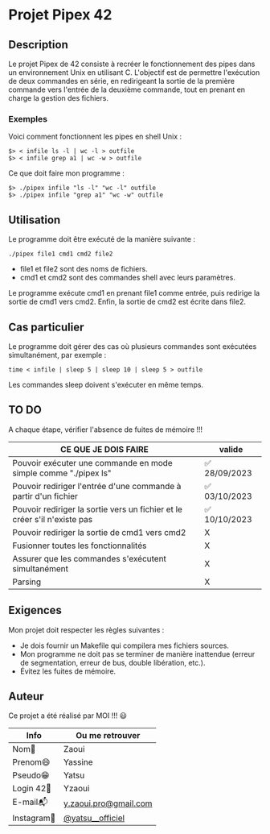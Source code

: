 # Projet Pipex 42

## Description

Le projet Pipex de 42 consiste à recréer le fonctionnement des pipes dans un environnement Unix en utilisant C.
L'objectif est de permettre l'exécution de deux commandes en série, 
en redirigeant la sortie de la première commande vers l'entrée de la deuxième commande, 
tout en prenant en charge la gestion des fichiers.

### Exemples

Voici comment fonctionnent les pipes en shell Unix :

```shell
$> < infile ls -l | wc -l > outfile
$> < infile grep a1 | wc -w > outfile
```

Ce que doit faire mon programme :

```shell
$> ./pipex infile "ls -l" "wc -l" outfile
$> ./pipex infile "grep a1" "wc -w" outfile
```

## Utilisation

Le programme doit être exécuté de la manière suivante :

```shell
./pipex file1 cmd1 cmd2 file2
```

- file1 et file2 sont des noms de fichiers.
- cmd1 et cmd2 sont des commandes shell avec leurs paramètres.

Le programme exécute cmd1 en prenant file1 comme entrée, puis redirige la sortie de cmd1 vers cmd2. Enfin, la sortie de cmd2 est écrite dans file2.

## Cas particulier

Le programme doit gérer des cas où plusieurs commandes sont exécutées simultanément, par exemple :

```shell
time < infile | sleep 5 | sleep 10 | sleep 5 > outfile
```

Les commandes sleep doivent s'exécuter en même temps.

## TO DO

A chaque étape, vérifier l'absence de fuites de mémoire !!!

|       CE QUE JE DOIS FAIRE        |  valide      |
| ----------------------------- | ------------ |
|      Pouvoir exécuter une commande en mode simple comme "./pipex ls"	 | ✅ 28/09/2023 |
|      Pouvoir rediriger l'entrée d'une commande à partir d'un fichier | ✅ 03/10/2023 |
|      Pouvoir rediriger la sortie vers un fichier et le créer s'il n'existe pas | ✅ 10/10/2023 |
|      Pouvoir rediriger la sortie de cmd1 vers cmd2 | X |
|      Fusionner toutes les fonctionnalités | X |
|      Assurer que les commandes s'exécutent simultanément | X |
|      Parsing | X |

## Exigences

Mon projet doit respecter les règles suivantes :

- Je dois fournir un Makefile qui compilera mes fichiers sources.
- Mon programme ne doit pas se terminer de manière inattendue (erreur de segmentation, erreur de bus, double libération, etc.).
- Évitez les fuites de mémoire.

## Auteur

Ce projet a été réalisé par MOI !!! :smiley:

| Info          | Ou me retrouver                                                      |
| ------------- | -------------------------------------------------------------------- |
| Nom👋         | Zaoui                                                                |
| Prenom😄      | Yassine                                                              |
| Pseudo😁      | Yatsu                                                                |
| Login 42🏫    | Yzaoui                                                               |
| E-mail📬      | y.zaoui.pro@gmail.com                                                |
| Instagram📸   | [@yatsu__officiel](https://www.instagram.com/yatsu__officiel/)       |
